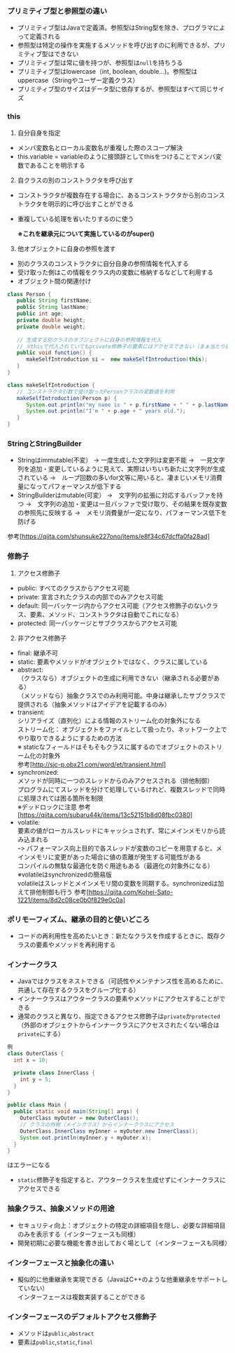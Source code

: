 ### プリミティブ型と参照型の違い
- プリミティブ型はJavaで定義済。参照型はString型を除き、プログラマによって定義される
- 参照型は特定の操作を実施するメソッドを呼び出すのに利用できるが、プリミティブ型はできない
- プリミティブ型は常に値を持つが、参照型は`null`を持ちうる
- プリミティブ型はlowercase（int, boolean, double...)。参照型はuppercase（Stringやユーザー定義クラス）
- プリミティブ型のサイズはデータ型に依存するが、参照型はすべて同じサイズ

### this
1. 自分自身を指定
- メンバ変数名とローカル変数名が重複した際のスコープ解決
- this.variable = variableのように接頭辞としてthisをつけることでメンバ変数であることを明示する
2. 自クラスの別のコンストラクタを呼び出す
- コンストラクタが複数存在する場合に、あるコンストラクタから別のコンストラクタを明示的に呼び出すことができる
- 重複している処理を省いたりするのに使う

  **※これを継承元について実施しているのがsuper()**

3. 他オブジェクトに自身の参照を渡す
- 別のクラスのコンストラクタに自分自身の参照情報を代入する
- 受け取った側はこの情報をクラス内の変数に格納するなどして利用する
- オブジェクト間の関連付け
```java
class Person {
   public String firstName;
   public String lastName;
   public int age;
   private double height;
   private double weight;
   
   // 生成する別クラスのオブジェクトに自身の参照情報を代入
   // ※thisで代入されていてもprivate修飾子の要素にはアクセスできない（まぁ当たり前か）
   public void function() {
      makeSelfIntroduction si =  new makeSelfIntroduction(this);
   }
}

class makeSelfIntroduction {
   // コンストラクタ引数で受け取ったPersonクラスの変数値を利用   
   makeSelfIntroduction(Person p) {
      System.out.println("my name is " + p.firstName + " " + p.lastName + ".");
      System.out.println("I'm " + p.age + " years old.");
   }
}
```

### StringとStringBuilder
- Stringはimmutable(不変）
→ 一度生成した文字列は変更不能
   →　一見文字列を追加・変更しているように見えて、実際はいちいち新たに文字列が生成されている
   →　ループ回数の多いfor文等に用いると、凄まじいメモリ消費量になってパフォーマンスが低下する
- StringBuilderはmutable(可変）
→　文字列の拡張に対応するバッファを持つ
   →　文字列の追加・変更は一旦バッファで受け取り、その結果を既存変数の参照先に反映する
   →　メモリ消費量が一定になり、パフォーマンス低下を防げる

参考[https://qiita.com/shunsuke227ono/items/e8f34c67dcffa0fa28ad]

### 修飾子
1. アクセス修飾子
- public:    すべてのクラスからアクセス可能
- private:   宣言されたクラスの内部でのみアクセス可能
- default:   同一パッケージ内からアクセス可能（アクセス修飾子のないクラス、要素、メソッド、コンストラクタは自動でこれになる）
- protected: 同一パッケージとサブクラスからアクセス可能
2. 非アクセス修飾子
- final:         継承不可
- static:        要素やメソッドがオブジェクトではなく、クラスに属している
- abstract:  
（クラスなら）オブジェクトの生成に利用できない（継承される必要がある）  
（メソッドなら）抽象クラスでのみ利用可能。中身は継承したサブクラスで提供される（抽象メソッドはアイデアを記載するのみ）
- transient:  
シリアライズ（直列化）による情報のストリーム化の対象外になる  
ストリーム化： オブジェクトをファイルとして扱ったり、ネットワーク上でやり取りできるようにするための方法  
※ staticなフィールドはそもそもクラスに属するのでオブジェクトのストリーム化の対象外  
参考[http://sjc-p.obx21.com/word/et/transient.html]  
- synchronized:  
メソッドが同時に一つのスレッドからのみアクセスされる（排他制御）  
プログラムにてスレッドを分けて処理しているけれど、複数スレッドで同時に処理されては困る箇所を制限  
※デッドロックに注意
参考[https://qiita.com/subaru44k/items/13c52151b8d08fbc0380]
- volatile:  
要素の値がローカルスレッドにキャッシュされず、常にメインメモリから読み込まれる  
ｰ> パフォーマンス向上目的で各スレッドが変数のコピーを用意すると、メインメモリに変更があった場合に値の乖離が発生する可能性がある  
コンパイルの無駄な最適化を防ぐ用途もある（最適化の対象外になる）  
※volatileはsynchronizedの簡易版  
volatileはスレッドとメインメモリ間の変数を同期する。synchronizedは加えて排他制御も行う
参考[https://qiita.com/Kohei-Sato-1221/items/8d2c08ce0b0f829e0c0a]

### ポリモーフィズム、継承の目的と使いどころ
- コードの再利用性を高めたいとき：新たなクラスを作成するときに、既存クラスの要素やメソッドを再利用する

### インナークラス
- Javaではクラスをネストできる（可読性やメンテナンス性を高めるために、共通して存在するクラスをグループ化する）  
- インナークラスはアウタークラスの要素やメソッドにアクセスすることができる  
- 通常のクラスと異なり、指定できるアクセス修飾子は`private`か`protected`（外部のオブジェクトからインナークラスにアクセスされたくない場合は`private`にする）
```java
例
class OuterClass {
  int x = 10;

  private class InnerClass {
    int y = 5;
  }
}

public class Main {
  public static void main(String[] args) {
    OuterClass myOuter = new OuterClass();
    // クラスの外側（メインクラス）からインナークラスにアクセス
    OuterClass.InnerClass myInner = myOuter.new InnerClass();
    System.out.println(myInner.y + myOuter.x);
  }
}
```
はエラーになる  
- `static`修飾子を指定すると、アウタークラスを生成せずにインナークラスにアクセスできる  

### 抽象クラス、抽象メソッドの用途
- セキュリティ向上：オブジェクトの特定の詳細項目を隠し、必要な詳細項目のみを表示する（インターフェースも同様）
- 開発初期に必要な機能を書き出しておく場として（インターフェースも同様）

### インターフェースと抽象化の違い
- 擬似的に他重継承を実現できる（JavaはC++のような他重継承をサポートしていない）  
インターフェースは複数実装することができる

### インターフェースのデフォルトアクセス修飾子
- メソッドは`public`,`abstract`
- 要素は`public`,`static`,`final`
